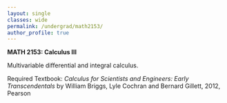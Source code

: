```yaml
---
layout: single
classes: wide
permalink: /undergrad/math2153/
author_profile: true
---
```


**MATH 2153: Calculus III**

Multivariable differential and integral calculus.

Required Textbook: *Calculus for Scientists and Engineers: Early Transcendentals* by William Briggs, Lyle Cochran and Bernard Gillett, 2012, Pearson
